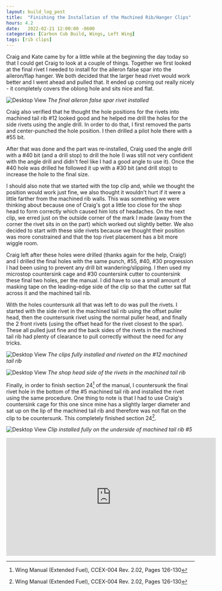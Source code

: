 ```yaml
---
layout: build_log_post
title:  "Finishing the Installation of the Machined Rib/Hanger Clips"
hours: 4.2
date:   2022-02-21 12:00:00 -0600
categories: [Carbon Cub Build, Wings, Left Wing]
tags: [rib clips]
---
```


Craig and Kate came by for a little while at the beginning the day today so that I could get Craig to look at a couple of things. Together we first looked at the final rivet I needed to install for the aileron false spar into the aileron/flap hanger. We both decided that the larger head rivet would work better and I went ahead and pulled that. It ended up coming out really nicely - it completely covers the oblong hole and sits nice and flat.

![Desktop View](/assets/img/posts/2022-02-21-finishing-clips/installed-rivet.jpg)
_The final aileron false spar rivet installed_

Craig also verified that he thought the hole positions for the rivets into machined tail rib #12 looked good and he helped me drill the holes for the side rivets using the angle drill. In order to do that, I first removed the parts and center-punched the hole position. I then drilled a pilot hole there with a #55 bit.

After that was done and the part was re-installed, Craig used the angle drill with a #40 bit (and a drill stop) to drill the hole (I was still not very confident with the angle drill and didn't feel like I had a good angle to use it). Once the #40 hole was drilled he followed it up with a #30 bit (and drill stop) to increase the hole to the final size.

I should also note that we started with the top clip and, while we thought the position would work just fine, we also thought it wouldn't hurt if it were a little farther from the machined rib walls. This was something we were thinking about because one of Craig's got a little too close for the shop head to form correctly which caused him lots of headaches. On the next clip, we erred just on the outside corner of the mark I made (away from the corner the rivet sits in on the part) which worked out slightly better. We also decided to start with these side rivets because we thought their position was more constrained and that the top rivet placement has a bit more wiggle room.

Craig left after these holes were drilled (thanks again for the help, Craig!) and I drilled the final holes with the same punch, #55, #40, #30 progression I had been using to prevent any drill bit wandering/slipping. I then used my microstop countersink cage and #30 countersink cutter to countersink these final two holes, per the manual. I did have to use a small amount of masking tape on the leading-edge side of the clip so that the cutter sat flat across it and the machined tail rib.

With the holes countersunk all that was left to do was pull the rivets. I started with the side rivet in the machined tail rib using the offset puller head, then the countersunk rivet using the normal puller head, and finally the 2 front rivets (using the offset head for the rivet closest to the spar). These all pulled just fine and the back sides of the rivets in the machined tail rib had plenty of clearance to pull correctly without the need for any tricks.

![Desktop View](/assets/img/posts/2022-02-21-finishing-clips/installed-clips-12.jpg)
_The clips fully installed and riveted on the #12 machined tail rib_

![Desktop View](/assets/img/posts/2022-02-21-finishing-clips/shop-heads.jpg)
_The shop head side of the rivets in the machined tail rib_

Finally, in order to finish section 24[^section-24-ref] of the manual, I countersunk the final rivet hole in the bottom of the #5 machined tail rib and installed the rivet using the same procedure. One thing to note is that I had to use Craig's countersink cage for this one since mine has a slightly larger diameter and sat up on the lip of the machined tail rib and therefore was not flat on the clip to be countersunk. This completely finished section 24[^section-24-ref].

![Desktop View](/assets/img/posts/2022-02-21-finishing-clips/installed-clip-5.jpg)
_Clip installed fully on the underside of machined tail rib #5_

<iframe width="560" height="315" src="https://www.youtube.com/embed/r9TN49xILzE" title="YouTube video player" frameborder="0" allow="accelerometer; autoplay; clipboard-write; encrypted-media; gyroscope; picture-in-picture" allowfullscreen></iframe>

[^section-24-ref]: Wing Manual (Extended Fuel), CCEX-004 Rev. 2.02, Pages 126-130